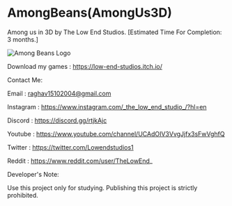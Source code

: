 # AmongBeans(AmongUs3D)
Among us in 3D by The Low End Studios. [Estimated Time For Completion: 3 months.]

![Among Beans Logo](https://user-images.githubusercontent.com/71706645/125379703-9e9f8080-e3ae-11eb-8da0-c3cc4385dd46.png)

Download my games : https://low-end-studios.itch.io/
 
Contact Me:
 
Email : raghav15102004@gmail.com

Instagram : https://www.instagram.com/_the_low_end_studio_/?hl=en

Discord : https://discord.gg/rtjkAjc

Youtube : https://www.youtube.com/channel/UCAdOIV3VvgJjfx3sFwVghfQ

Twitter : https://twitter.com/Lowendstudios1

Reddit : https://www.reddit.com/user/TheLowEnd_

Developer's Note:

Use this project only for studying. Publishing this project is strictly prohibited.
